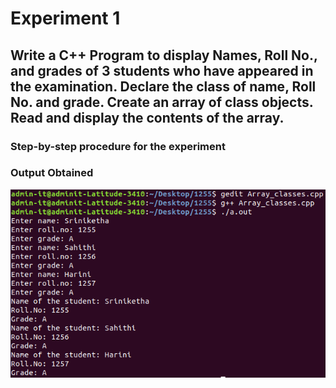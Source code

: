 # Experiment 1
## Write a C++ Program to display Names, Roll No., and grades of 3 students who have appeared in the examination. Declare the class of name, Roll No. and grade. Create an array of class objects. Read and display the contents of the array.
### Step-by-step procedure for the experiment

### Output Obtained

![Test Image 1](Array_classes.png)
